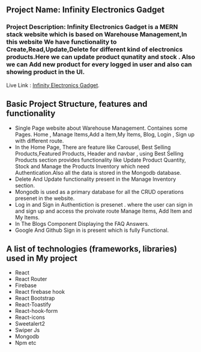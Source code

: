 ## Project Name: Infinity Electronics Gadget

### Project Description: Infinity Electronics Gadget is a MERN stack website which is based on Warehouse Management,In this website We have functionality to Create,Read,Update,Delete for different kind of electronics products.Here we can update product qunatity and stock . Also we can Add new product for every logged in user and also can showing product in the UI.

Live Link : [Infinity Electronics Gadget](https://infinity-electronics-gadget.web.app/).

## Basic Project Structure, features and functionality

- Single Page website about Warehouse Management. Containes some Pages. Home , Manage Items,Add a Item,My Items, Blog, Login , Sign up with different route.
- In the Home Page, There are feature like Carousel, Best Selling Products,Featured Products, Header and navbar , using Best Selling Products section provides functionality like Update Product Quantity, Stock and Manage the Products Inventory which need Authentication.Also all the data is stored in the Mongodb database.
- Delete And Update functionality present in the Manage Inventory section.
- Mongodb is used as a primary database for all the CRUD operations presenet in the website.
- Log in and Sign in Authentiction is presenet . where the user can sign in and sign up and access the proivate route Manage Items, Add Item and My Items.
- In The Blogs Component Displaying the FAQ Answers.
- Google And Github Sign in is present which is fully Functional.

## A list of technologies (frameworks, libraries) used in My project

- React
- React Router
- Firebase
- React firebase hook
- React Bootstrap
- React-Toastify
- React-hook-form
- React-icons
- Sweetalert2
- Swiper Js
- Mongodb
- Npm etc
